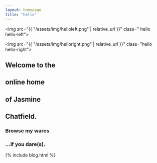 ```yaml
---
layout: homepage
title: "hello"
---
```


<div class="hello" markdown="1">

<img src="{{ "/assets/img/helloleft.png" | relative_url }}" class=" hello hello-left">

<img src="{{ "/assets/img/helloright.png" | relative_url }}" class="hello hello-right">

## Welcome to the

## online home

## of Jasmine

## Chatfield.

### Browse my wares

### ...if you dare(s).

</div>

{% include blog.html %}
